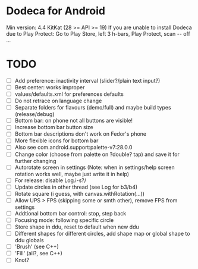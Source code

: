 # Dodeca for Android
Min version: 4.4 KitKat (28 >= API >= 19)
If you are unable to install Dodeca due to Play Protect:
Go to Play Store, left 3 h-bars, Play Protect, scan -- off
...
# TODO
- [ ] Add preference: inactivity interval (slider?/plain text input?)
- [ ] Best center: works improper
- [ ] values/defaults.xml for preferences defaults
- [ ] Do not retrace on language change
- [ ] Separate folders for flavours (demo/full) and maybe build types (release/debug)
- [ ] Bottom bar: on phone not all buttons are visible!
- [ ] Increase bottom bar button size
- [ ] Bottom bar descriptions don't work on Fedor's phone
- [ ] More flexible icons for bottom bar
- [ ] Also see com.android.support:palette-v7:28.0.0
- [ ] Change color (choose from palette on ?double? tap) and save it for further changing
- [ ] Autorotate screen in settings (Note: when in settings/help screen rotation works well, maybe just write it in help)
- [ ] For release: disable Log.i-s?/
- [ ] Update circles in other thread (see Log for b3/b4)
- [ ] Rotate square (i guess, with canvas.withRotation(...))
- [ ] Allow UPS > FPS (skipping some or smth other), remove FPS from settings
- [ ] Addtional bottom bar control: stop, step back
- [ ] Focusing mode: following specific circle
- [ ] Store shape in ddu, reset to default when new ddu
- [ ] Different shapes for different circles, add shape map or global shape to ddu globals
- [ ] 'Brush' (see C++)
- [ ] 'Fill' (all?, see C++)
- [ ] Knot?

